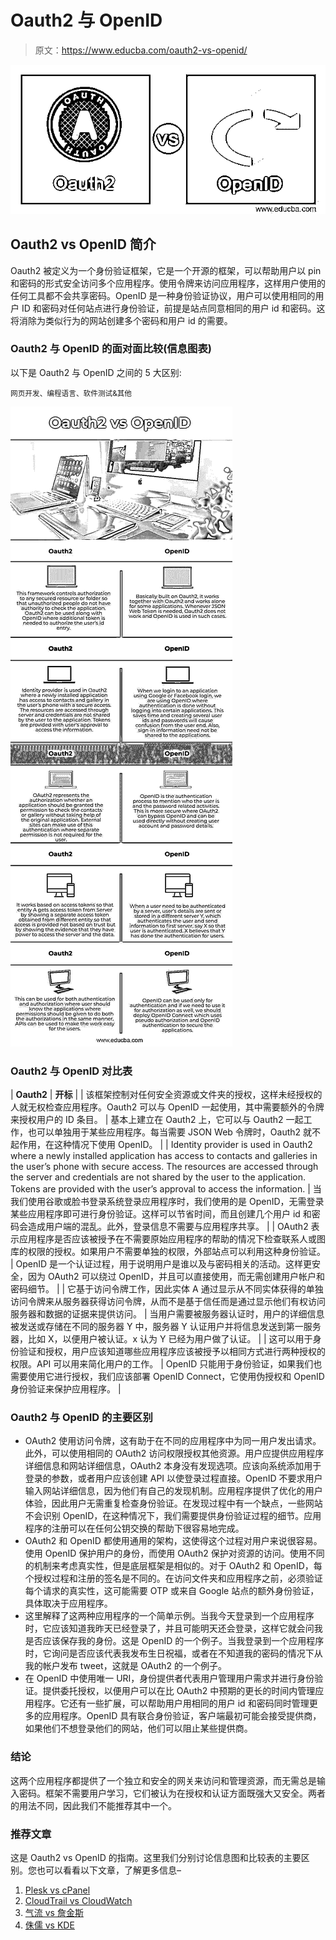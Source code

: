 # Oauth2 与 OpenID

> 原文：<https://www.educba.com/oauth2-vs-openid/>

![Oauth2 vs OpenID](img/b5de1e607de1e4249459ec5a9db69233.png)



## Oauth2 vs OpenID 简介

Oauth2 被定义为一个身份验证框架，它是一个开源的框架，可以帮助用户以 pin 和密码的形式安全访问多个应用程序。使用令牌来访问应用程序，这样用户使用的任何工具都不会共享密码。OpenID 是一种身份验证协议，用户可以使用相同的用户 ID 和密码对任何站点进行身份验证，前提是站点同意相同的用户 id 和密码。这将消除为类似行为的网站创建多个密码和用户 id 的需要。

### Oauth2 与 OpenID 的面对面比较(信息图表)

以下是 Oauth2 与 OpenID 之间的 5 大区别:

<small>网页开发、编程语言、软件测试&其他</small>

![Oauth2-vs-OpenID-info](img/275fb31aa6a6e3cfbf655974512b4e3a.png)



### Oauth2 与 OpenID 对比表

| **Oauth2** | **开标** |
| 该框架控制对任何安全资源或文件夹的授权，这样未经授权的人就无权检查应用程序。Oauth2 可以与 OpenID 一起使用，其中需要额外的令牌来授权用户的 ID 条目。 | 基本上建立在 Oauth2 上，它可以与 Oauth2 一起工作，也可以单独用于某些应用程序。每当需要 JSON Web 令牌时，Oauth2 就不起作用，在这种情况下使用 OpenID。 |
| Identity provider is used in Oauth2 where a newly installed application has access to contacts and galleries in the user’s phone with secure access. The resources are accessed through the server and credentials are not shared by the user to the application. Tokens are provided with the user’s approval to access the information. | 当我们使用谷歌或脸书登录系统登录应用程序时，我们使用的是 OpenID，无需登录某些应用程序即可进行身份验证。这样可以节省时间，而且创建几个用户 id 和密码会造成用户端的混乱。此外，登录信息不需要与应用程序共享。 |
| OAuth2 表示应用程序是否应该被授予在不需要原始应用程序的帮助的情况下检查联系人或图库的权限的授权。如果用户不需要单独的权限，外部站点可以利用这种身份验证。 | OpenID 是一个认证过程，用于说明用户是谁以及与密码相关的活动。这样更安全，因为 OAuth2 可以绕过 OpenID，并且可以直接使用，而无需创建用户帐户和密码细节。 |
| 它基于访问令牌工作，因此实体 A 通过显示从不同实体获得的单独访问令牌来从服务器获得访问令牌，从而不是基于信任而是通过显示他们有权访问服务器和数据的证据来提供访问。 | 当用户需要被服务器认证时，用户的详细信息被发送或存储在不同的服务器 Y 中，服务器 Y 认证用户并将信息发送到第一服务器，比如 X，以便用户被认证。x 认为 Y 已经为用户做了认证。 |
| 这可以用于身份验证和授权，用户应该知道哪些应用程序应该被授予以相同方式进行两种授权的权限。API 可以用来简化用户的工作。 | OpenID 只能用于身份验证，如果我们也需要使用它进行授权，我们应该部署 OpenID Connect，它使用伪授权和 OpenID 身份验证来保护应用程序。 |

### Oauth2 与 OpenID 的主要区别

*   OAuth2 使用访问令牌，这有助于在不同的应用程序中为同一用户发出请求。此外，可以使用相同的 OAuth2 访问权限授权其他资源。用户应提供应用程序详细信息和网站详细信息，OAuth2 本身没有发现选项。应该向系统添加用于登录的参数，或者用户应该创建 API 以使登录过程直接。OpenID 不要求用户输入网站详细信息，因为他们有自己的发现机制。应用程序提供了优化的用户体验，因此用户无需重复检查身份验证。在发现过程中有一个缺点，一些网站不会识别 OpenID，在这种情况下，我们需要提供身份验证过程的细节。应用程序的注册可以在任何公钥交换的帮助下很容易地完成。
*   OAuth2 和 OpenID 都使用通用的架构，这使得这个过程对用户来说很容易。使用 OpenID 保护用户的身份，而使用 OAuth2 保护对资源的访问。使用不同的机制来考虑真实性，但是底层框架是相似的。对于 OAuth2 和 OpenID，每个授权过程和注册的签名是不同的。在访问文件夹和应用程序之前，必须验证每个请求的真实性，这可能需要 OTP 或来自 Google 站点的额外身份验证，具体取决于应用程序。
*   这里解释了这两种应用程序的一个简单示例。当我今天登录到一个应用程序时，它应该知道我昨天已经登录了，并且可能明天还会登录，这样它就会问我是否应该保存我的身份。这是 OpenID 的一个例子。当我登录到一个应用程序时，它询问是否应该代表我发布生日祝福，或者在不知道我的密码的情况下从我的帐户发布 tweet，这就是 OAuth2 的一个例子。
*   在 OpenID 中使用唯一 URI，身份提供者代表用户管理用户需求并进行身份验证。提供委托授权，以便用户可以在比 OAuth2 中预期的更长的时间内管理应用程序。它还有一些扩展，可以帮助用户用相同的用户 id 和密码同时管理更多的应用程序。OpenID 具有联合身份验证，客户端最初可能会接受提供商，如果他们不想登录他们的网站，他们可以阻止某些提供商。

### 结论

这两个应用程序都提供了一个独立和安全的网关来访问和管理资源，而无需总是输入密码。框架不需要用户学习，它们被认为在授权和认证方面既强大又安全。两者的用法不同，因此我们不能推荐其中一个。

### 推荐文章

这是 Oauth2 vs OpenID 的指南。这里我们分别讨论信息图和比较表的主要区别。您也可以看看以下文章，了解更多信息–

1.  [Plesk vs cPanel](https://www.educba.com/plesk-vs-cpanel/)
2.  [CloudTrail vs CloudWatch](https://www.educba.com/cloudtrail-vs-cloudwatch/)
3.  [气流 vs 詹金斯](https://www.educba.com/airflow-vs-jenkins/)
4.  [侏儒 vs KDE](https://www.educba.com/gnome-vs-kde/)





